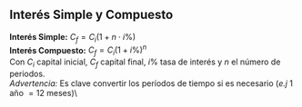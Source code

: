 Interés Simple y Compuesto
--------------------------

**Interés Simple:** $C_f = C_i(1+n\cdot i\%)$\
**Interés Compuesto:** $C_f = C_i (1 + i \%)^n$\
Con $C_i$ capital inicial, $C_f$ capital final, $i\%$ tasa de interés y
$n$ el número de periodos.\
*Advertencia:* Es clave convertir los períodos de tiempo si es necesario
(*e.j* $1$ año $= 12$ meses)\